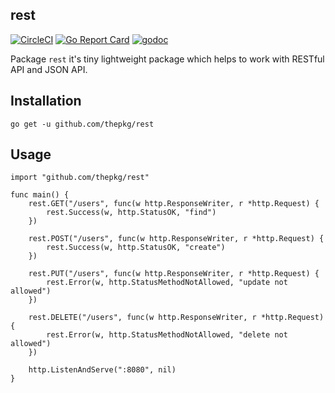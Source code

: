 rest
-

[![CircleCI](https://circleci.com/gh/thepkg/rest.svg?style=svg)](https://circleci.com/gh/thepkg/rest)
[![Go Report Card](https://goreportcard.com/badge/github.com/thepkg/rest)](https://goreportcard.com/report/github.com/thepkg/rest)
[![godoc](https://godoc.org/github.com/thepkg/rest?status.svg)](https://godoc.org/github.com/thepkg/rest)

Package `rest` it's tiny lightweight package which helps to work with RESTful API and JSON API.

## Installation

`go get -u github.com/thepkg/rest`

## Usage

````
import "github.com/thepkg/rest"

func main() {
	rest.GET("/users", func(w http.ResponseWriter, r *http.Request) {
		rest.Success(w, http.StatusOK, "find")
	})

	rest.POST("/users", func(w http.ResponseWriter, r *http.Request) {
		rest.Success(w, http.StatusOK, "create")
	})

	rest.PUT("/users", func(w http.ResponseWriter, r *http.Request) {
		rest.Error(w, http.StatusMethodNotAllowed, "update not allowed")
	})

	rest.DELETE("/users", func(w http.ResponseWriter, r *http.Request) {
		rest.Error(w, http.StatusMethodNotAllowed, "delete not allowed")
	})

	http.ListenAndServe(":8080", nil)
}
````
